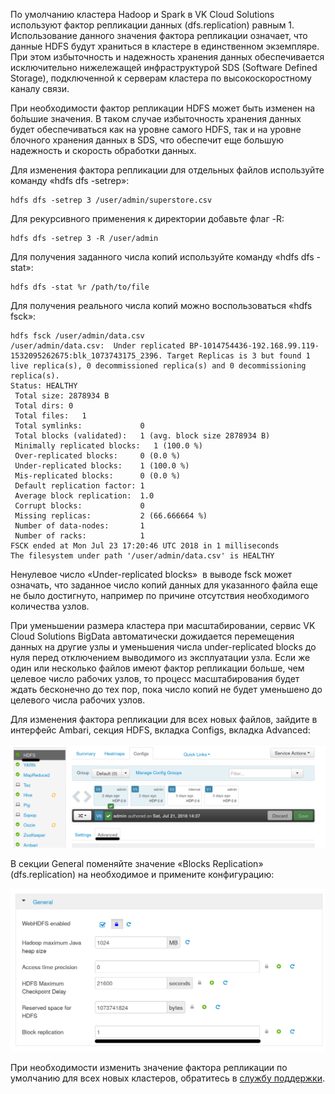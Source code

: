 По умолчанию кластера Hadoop и Spark в VK Cloud Solutions используют фактор репликации данных (dfs.replication) равным 1. Использование данного значения фактора репликации означает, что данные HDFS будут храниться в кластере в единственном экземпляре. При этом избыточность и надежность хранения данных обеспечивается исключительно нижележащей инфраструктурой SDS (Software Defined Storage), подключенной к серверам кластера по высокоскоростному каналу связи.

При необходимости фактор репликации HDFS может быть изменен на бо́льшие значения. В таком случае избыточность хранения данных будет обеспечиваться как на уровне самого HDFS, так и на уровне блочного хранения данных в SDS, что обеспечит еще большую надежность и скорость обработки данных.

Для изменения фактора репликации для отдельных файлов используйте команду «hdfs dfs -setrep»:

```
hdfs dfs -setrep 3 /user/admin/superstore.csv
```

Для рекурсивного применения к директории добавьте флаг -R:

```
hdfs dfs -setrep 3 -R /user/admin
```

Для получения заданного числа копий используйте команду «hdfs dfs -stat»:

```
hdfs dfs -stat %r /path/to/file
```

Для получения реального числа копий можно воспользоваться «hdfs fsck»:

```
hdfs fsck /user/admin/data.csv
/user/admin/data.csv:  Under replicated BP-1014754436-192.168.99.119-1532095262675:blk_1073743175_2396. Target Replicas is 3 but found 1 live replica(s), 0 decommissioned replica(s) and 0 decommissioning replica(s).
Status: HEALTHY
 Total size: 2878934 B
 Total dirs: 0
 Total files:   1
 Total symlinks:             0
 Total blocks (validated):   1 (avg. block size 2878934 B)
 Minimally replicated blocks:   1 (100.0 %)
 Over-replicated blocks:     0 (0.0 %)
 Under-replicated blocks:    1 (100.0 %)
 Mis-replicated blocks:      0 (0.0 %)
 Default replication factor: 1
 Average block replication:  1.0
 Corrupt blocks:             0
 Missing replicas:           2 (66.666664 %)
 Number of data-nodes:       1
 Number of racks:            1
FSCK ended at Mon Jul 23 17:20:46 UTC 2018 in 1 milliseconds
The filesystem under path '/user/admin/data.csv' is HEALTHY 
```

Ненулевое число «Under-replicated blocks»  в выводе fsck может означать, что заданное число копий данных для указанного файла еще не было достигнуто, например по причине отсутствия необходимого количества узлов.

При уменьшении размера кластера при масштабировании, сервис VK Cloud Solutions BigData автоматически дожидается перемещения данных на другие узлы и уменьшения числа under-replicated blocks до нуля перед отключением выводимого из эксплуатации узла. Если же один или несколько файлов имеют фактор репликации больше, чем целевое число рабочих узлов, то процесс масштабирования будет ждать бесконечно до тех пор, пока число копий не будет уменьшено до целевого числа рабочих узлов.

Для изменения фактора репликации для всех новых файлов, зайдите в интерфейс Ambari, секция HDFS, вкладка Configs, вкладка Advanced:

![](./assets/1533046115824-2ce07976e68515d9bfdbe5924ef79276.png)

В секции General поменяйте значение «Blocks Replication» (dfs.replication) на необходимое и примените конфигурацию:

![](./assets/helpjuice_production-2fuploads-2fupload-2fimage-2f4120-2fdirect-2f1533046135432-b26e6beccf2edf95b143bde26456885d.png)

При необходимости изменить значение фактора репликации по умолчанию для всех новых кластеров, обратитесь в [службу поддержки](https://help.mail.ru/infra/support).
